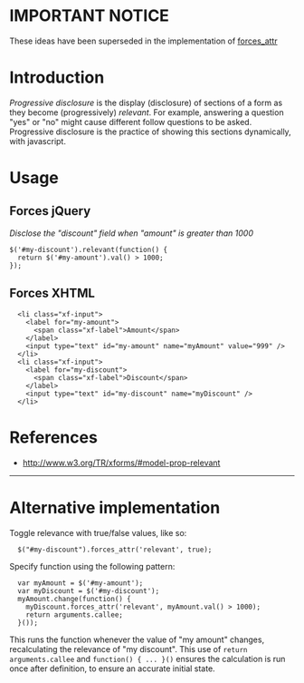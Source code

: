 # IMPORTANT NOTICE #
These ideas have been superseded in the implementation of [forces\_attr](forces_attr.md)

# Introduction #

_Progressive disclosure_ is the display (disclosure) of sections of a form as they become (progressively) _relevant_. For example, answering a question "yes" or "no" might cause different follow questions to be asked. Progressive disclosure is the practice of showing this sections dynamically, with javascript.


# Usage #

## Forces jQuery ##
_Disclose the "discount" field when "amount" is greater than 1000_
```
$('#my-discount').relevant(function() {
  return $('#my-amount').val() > 1000;
});
```

## Forces XHTML ##
```
  <li class="xf-input">
    <label for="my-amount">
      <span class="xf-label">Amount</span>
    </label>
    <input type="text" id="my-amount" name="myAmount" value="999" />
  </li>
  <li class="xf-input">
    <label for="my-discount">
      <span class="xf-label">Discount</span>
    </label>
    <input type="text" id="my-discount" name="myDiscount" />
  </li>
```

# References #
  * http://www.w3.org/TR/xforms/#model-prop-relevant


---


# Alternative implementation #

Toggle relevance with true/false values, like so:
```
  $("#my-discount").forces_attr('relevant', true);
```

Specify function using the following pattern:
```
  var myAmount = $('#my-amount');
  var myDiscount = $('#my-discount');
  myAmount.change(function() {
    myDiscount.forces_attr('relevant', myAmount.val() > 1000);
    return arguments.callee;
  }());
```

This runs the function whenever the value of "my amount" changes, recalculating the relevance of "my discount". This use of `return arguments.callee` and `function() { ... }()` ensures the calculation is run once after definition, to ensure an accurate initial state.